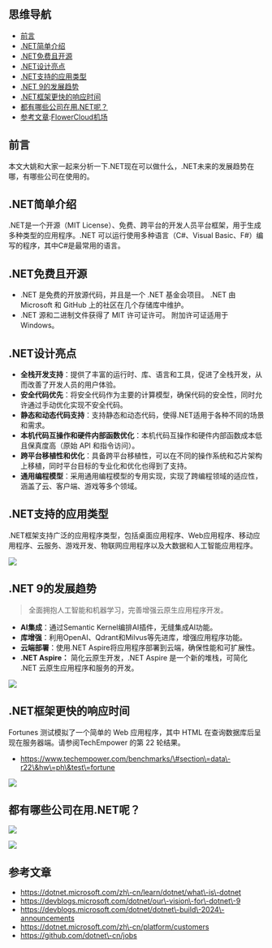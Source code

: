 ## 思维导航

* [前言](https://github.com)
* [.NET简单介绍](https://github.com)
* [.NET免费且开源](https://github.com)
* [.NET设计亮点](https://github.com)
* [.NET支持的应用类型](https://github.com)
* [.NET 9的发展趋势](https://github.com)
* [.NET框架更快的响应时间](https://github.com)
* [都有哪些公司在用.NET呢？](https://github.com)
* [参考文章](https://github.com):[FlowerCloud机场](https://hushicha.org)

## 前言


本文大姚和大家一起来分析一下.NET现在可以做什么，.NET未来的发展趋势在哪，有哪些公司在使用的。


## .NET简单介绍


.NET是一个开源（MIT License）、免费、跨平台的开发人员平台框架，用于生成多种类型的应用程序。.NET 可以运行使用多种语言（C\#、Visual Basic、F\#）编写的程序，其中C\#是最常用的语言。


## .NET免费且开源


* .NET 是免费的开放源代码，并且是一个 .NET 基金会项目。 .NET 由 Microsoft 和 GitHub 上的社区在几个存储库中维护。
* .NET 源和二进制文件获得了 MIT 许可证许可。 附加许可证适用于 Windows。


## .NET设计亮点


* **全栈开发支持**：提供了丰富的运行时、库、语言和工具，促进了全栈开发，从而改善了开发人员的用户体验。
* **安全代码优先**：将安全代码作为主要的计算模型，确保代码的安全性，同时允许通过手动优化实现不安全代码。
* **静态和动态代码支持**：支持静态和动态代码，使得.NET适用于各种不同的场景和需求。
* **本机代码互操作和硬件内部函数优化**：本机代码互操作和硬件内部函数成本低且保真度高（原始 API 和指令访问）。
* **跨平台移植性和优化**：具备跨平台移植性，可以在不同的操作系统和芯片架构上移植，同时平台目标的专业化和优化也得到了支持。
* **通用编程模型**：采用通用编程模型的专用实现，实现了跨编程领域的适应性，涵盖了云、客户端、游戏等多个领域。


## .NET支持的应用类型


.NET框架支持广泛的应用程序类型，包括桌面应用程序、Web应用程序、移动应用程序、云服务、游戏开发、物联网应用程序以及大数据和人工智能应用程序。


![](https://img2024.cnblogs.com/blog/1336199/202411/1336199-20241113212338506-757475342.png)


## .NET 9的发展趋势



> 全面拥抱人工智能和机器学习，完善增强云原生应用程序开发。


* **AI集成**：通过Semantic Kernel编排AI插件，无缝集成AI功能。
* **库增强**：利用OpenAI、Qdrant和Milvus等先进库，增强应用程序功能。
* **云端部署**：使用.NET Aspire将应用程序部署到云端，确保性能和可扩展性。
* **.NET Aspire：** 简化云原生开发，.NET Aspire 是一个新的堆栈，可简化 .NET 云原生应用程序和服务的开发。


![](https://img2024.cnblogs.com/blog/1336199/202411/1336199-20241113212410623-1921415672.png)


## .NET框架更快的响应时间


Fortunes 测试模拟了一个简单的 Web 应用程序，其中 HTML 在查询数据库后呈现在服务器端。请参阅TechEmpower 的第 22 轮结果。


* https://www.techempower.com/benchmarks/\#section\=data\-r22\&hw\=ph\&test\=fortune


![](https://img2024.cnblogs.com/blog/1336199/202411/1336199-20241113212436619-1894984886.png)


## 都有哪些公司在用.NET呢？


![](https://img2024.cnblogs.com/blog/1336199/202411/1336199-20241113212449769-1550412326.png)


![](https://img2024.cnblogs.com/blog/1336199/202411/1336199-20241113212834866-55488047.png)


## 参考文章


* https://dotnet.microsoft.com/zh\-cn/learn/dotnet/what\-is\-dotnet
* https://devblogs.microsoft.com/dotnet/our\-vision\-for\-dotnet\-9
* https://devblogs.microsoft.com/dotnet/dotnet\-build\-2024\-announcements
* https://dotnet.microsoft.com/zh\-cn/platform/customers
* https://github.com/dotnet\-cn/jobs


